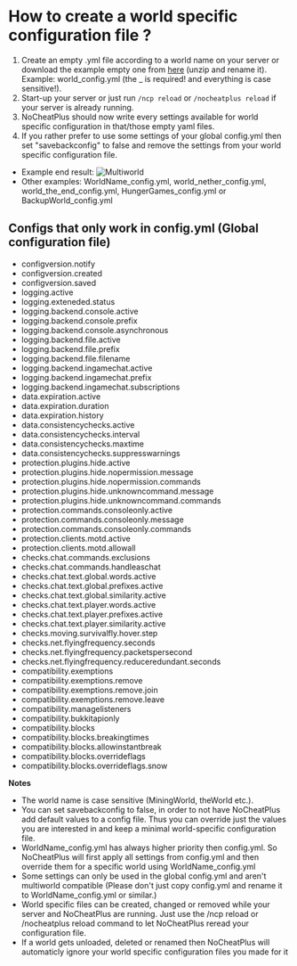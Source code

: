 # How to create a world specific configuration file ?

1. Create an empty .yml file according to a world name on your server or download the example empty one from [here](Resources/world_nether_config.zip) (unzip and rename it). Example: world_config.yml (the _ is required! and everything is case sensitive!).
2. Start-up your server or just run `/ncp reload` or `/nocheatplus reload` if your server is already running.
3. NoCheatPlus should now write every settings available for world specific configuration in that/those empty yaml files.
4. If you rather prefer to use some settings of your global config.yml then set "savebackconfig" to false and remove the settings from your world specific configuration file.  

* Example end result: ![Multiworld](https://github.com/Updated-NoCheatPlus/Docs/blob/master/Resources/Multiworld.gif)  
* Other examples: WorldName_config.yml, world_nether_config.yml, world_the_end_config.yml, HungerGames_config.yml or BackupWorld_config.yml  

## Configs that only work in config.yml (Global configuration file)

* configversion.notify
* configversion.created
* configversion.saved
* logging.active
* logging.exteneded.status
* logging.backend.console.active
* logging.backend.console.prefix
* logging.backend.console.asynchronous
* logging.backend.file.active
* logging.backend.file.prefix
* logging.backend.file.filename
* logging.backend.ingamechat.active
* logging.backend.ingamechat.prefix
* logging.backend.ingamechat.subscriptions
* data.expiration.active
* data.expiration.duration
* data.expiration.history
* data.consistencychecks.active
* data.consistencychecks.interval
* data.consistencychecks.maxtime
* data.consistencychecks.suppresswarnings
* protection.plugins.hide.active
* protection.plugins.hide.nopermission.message
* protection.plugins.hide.nopermission.commands
* protection.plugins.hide.unknowncommand.message
* protection.plugins.hide.unknowncommand.commands
* protection.commands.consoleonly.active
* protection.commands.consoleonly.message
* protection.commands.consoleonly.commands
* protection.clients.motd.active
* protection.clients.motd.allowall
* checks.chat.commands.exclusions
* checks.chat.commands.handleaschat
* checks.chat.text.global.words.active
* checks.chat.text.global.prefixes.active
* checks.chat.text.global.similarity.active
* checks.chat.text.player.words.active
* checks.chat.text.player.prefixes.active
* checks.chat.text.player.similarity.active
* checks.moving.survivalfly.hover.step
* checks.net.flyingfrequency.seconds
* checks.net.flyingfrequency.packetspersecond
* checks.net.flyingfrequency.reduceredundant.seconds
* compatibility.exemptions
* compatibility.exemptions.remove
* compatibility.exemptions.remove.join
* compatibility.exemptions.remove.leave
* compatibility.managelisteners
* compatibility.bukkitapionly
* compatibility.blocks
* compatibility.blocks.breakingtimes
* compatibility.blocks.allowinstantbreak
* compatibility.blocks.overrideflags
* compatibility.blocks.overrideflags.snow

**Notes**  
* The world name is case sensitive (MiningWorld, theWorld etc.).
* You can set savebackconfig to false, in order to not have NoCheatPlus add default values to a config file. Thus you can override just the values you are interested in and keep a minimal world-specific configuration file.
* WorldName_config.yml has always higher priority then config.yml. So NoCheatPlus will first apply all settings from config.yml and then override them for a specific world using WorldName_config.yml
* Some settings can only be used in the global config.yml and aren't multiworld compatible (Please don't just copy config.yml and rename it to WorldName_config.yml or similar.)
* World specific files can be created, changed or removed while your server and NoCheatPlus are running. Just use the /ncp reload or /nocheatplus reload command to let NoCheatPlus reread your configuration file.
* If a world gets unloaded, deleted or renamed then NoCheatPlus will automaticly ignore your world specific configuration files you made for it
